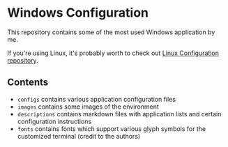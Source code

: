# Windows Configuration

This repository contains some of the most used Windows application by me.<br>

If you're using Linux, it's probably worth to check out <a href="https://github.com/LuckyRads/Linux-Configuration">Linux Configuration repository</a>.

## Contents

- <code>configs</code> contains various application configuration files
- <code>images</code> contains some images of the environment
- <code>descriptions</code> contains markdown files with application lists and certain configuration instructions
- <code>fonts</code> contains fonts which support various glyph symbols for the customized terminal (credit to the authors)
